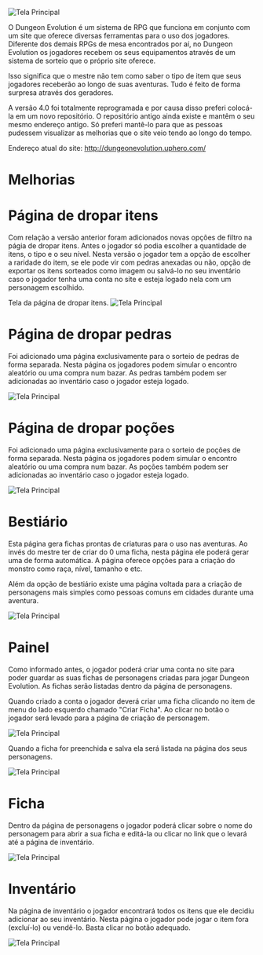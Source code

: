 
![Tela Principal](app/assets/img/prints/logo.png)

O Dungeon Evolution é um sistema de RPG que funciona em conjunto com um site que oferece diversas ferramentas para o uso dos jogadores. Diferente dos demais RPGs de mesa encontrados por aí, no Dungeon Evolution os jogadores recebem os seus equipamentos através de um sistema de sorteio que o próprio site oferece. 

Isso significa que o mestre não tem como saber o tipo de item que seus jogadores receberão ao longo de suas aventuras. Tudo é feito de forma surpresa através dos geradores.

A versão 4.0 foi totalmente reprogramada e por causa disso preferi colocá-la em um novo repositório. O repositório antigo ainda existe e mantêm o seu mesmo endereço antigo. Só preferi mantê-lo para que as pessoas pudessem visualizar as melhorias que o site veio tendo ao longo do tempo.

Endereço atual do site: http://dungeonevolution.uphero.com/

Melhorias
=========

# Página de dropar itens

Com relação a versão anterior foram adicionados novas opções de filtro na págia de dropar itens. Antes o jogador só podia escolher a quantidade de itens, o tipo e o seu nível. Nesta versão o jogador tem a opção de escolher a raridade do item, se ele pode vir com pedras anexadas ou não, opção de exportar os itens sorteados como imagem ou salvá-lo no seu inventário caso o jogador tenha uma conta no site e esteja logado nela com um personagem escolhido. 

Tela da página de dropar itens.
![Tela Principal](app/assets/img/prints/drop.png)


# Página de dropar pedras
Foi adicionado uma página exclusivamente para o sorteio de pedras de forma separada. Nesta página os jogadores podem simular o encontro aleatório ou uma compra num bazar. As pedras também podem ser adicionadas ao inventário caso o jogador esteja logado.

![Tela Principal](app/assets/img/prints/pedras.png)

# Página de dropar poções
Foi adicionado uma página exclusivamente para o sorteio de poções de forma separada. Nesta página os jogadores podem simular o encontro aleatório ou uma compra num bazar. As poções também podem ser adicionadas ao inventário caso o jogador esteja logado.

![Tela Principal](app/assets/img/prints/pocao.png)

# Bestiário
Esta página gera fichas prontas de criaturas para o uso nas aventuras. Ao invés do mestre ter de criar do 0 uma ficha, nesta página ele poderá gerar uma de forma automática. A página oferece opções para a criação do monstro como raça, nível, tamanho e etc.

Além da opção de bestiário existe uma página voltada para a criação de personagens mais simples como pessoas comuns em cidades durante uma aventura.

![Tela Principal](app/assets/img/prints/bestiario.png)

# Painel
Como informado antes, o jogador poderá criar uma conta no site para poder guardar as suas fichas de personagens criadas para jogar Dungeon Evolution. As fichas serão listadas dentro da página de personagens.

Quando criado a conta o jogador deverá criar uma ficha clicando no item de menu do lado esquerdo chamado "Criar Ficha". Ao clicar no botão o jogador será levado para a página de criação de personagem. 

![Tela Principal](app/assets/img/prints/criar_ficha.png)

Quando a ficha for preenchida e salva ela será listada na página dos seus personagens.

![Tela Principal](app/assets/img/prints/painel.png)

# Ficha
Dentro da página de personagens o jogador poderá clicar sobre o nome do personagem para abrir a sua ficha e editá-la ou clicar no link que o levará até a página de inventário. 

![Tela Principal](app/assets/img/prints/painel.png)

# Inventário
Na página de inventário o jogador encontrará todos os itens que ele decidiu adicionar ao seu inventário. Nesta página o jogador pode jogar o item fora (excluí-lo) ou vendê-lo. Basta clicar no botão adequado. 

![Tela Principal](app/assets/img/prints/inventario.png)